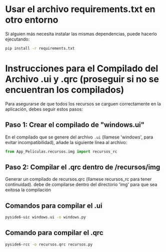# Usar el archivo requirements.txt en otro entorno
Si alguien más necesita instalar las mismas dependencias, puede hacerlo ejecutando:

```bash
pip install -r requirements.txt
```

# Instrucciones para el Compilado del Archivo .ui y .qrc (proseguir si no se encuentran los compilados)

Para asegurarse de que todos los recursos se carguen correctamente en la aplicación, debes seguir estos pasos:

## Paso 1: Crear el compilado de "windows.ui"

En el compilado que se genere del archivo `.ui` (llamese 'windows', para evitar incompatibilidad), añade la siguiente línea al archivo:

```python
from App_Peliculas.recursos.img import recursos_rc
```

## Paso 2: Compilar el .qrc dentro de /recursos/img

Generar un compilado de recursos.qrc (llamese recursos_rc para tener continuidad). debe de compilarse dentro del directorio 'img' para que sea exitosa la compilación

## Comandos para compilar el .ui

```bash
pyside6-uic windows.ui -o windows.py  
```

## Comando para compilar el .qrc

```bash
pyside6-rcc -o recursos.qrc recursos.py 
```

